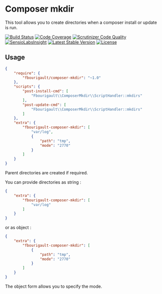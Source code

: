 Composer mkdir
==============

This tool allows you to create directories when a composer install or update is run.

[![Build Status](https://travis-ci.org/fbourigault/composer-mkdir.svg?branch=master)](https://travis-ci.org/fbourigault/composer-mkdir)
[![Code Coverage](https://scrutinizer-ci.com/g/fbourigault/composer-mkdir/badges/coverage.png?b=master)](https://scrutinizer-ci.com/g/fbourigault/composer-mkdir/?branch=master)
[![Scrutinizer Code Quality](https://scrutinizer-ci.com/g/fbourigault/composer-mkdir/badges/quality-score.png?b=master)](https://scrutinizer-ci.com/g/fbourigault/composer-mkdir/?branch=master)
[![SensioLabsInsight](https://insight.sensiolabs.com/projects/d3ab29c2-e77b-4749-bfcd-b1a2bb02b6d8/mini.png)](https://insight.sensiolabs.com/projects/d3ab29c2-e77b-4749-bfcd-b1a2bb02b6d8)
[![Latest Stable Version](https://poser.pugx.org/fbourigault/composer-mkdir/v/stable.svg)](https://packagist.org/packages/fbourigault/composer-mkdir)
[![License](https://poser.pugx.org/fbourigault/composer-mkdir/license.svg)](https://packagist.org/packages/fbourigault/composer-mkdir)

Usage
-----

```json
{
    "require": {
        "fbourigault/composer-mkdir": "~1.0"
    },
    "scripts": {
        "post-install-cmd": [
            "Fbourigault\\ComposerMkdir\\ScriptHandler::mkdirs"
        ],
        "post-update-cmd": [
            "Fbourigault\\ComposerMkdir\\ScriptHandler::mkdirs"
        ]
    },
    "extra": {
        "fbourigault-composer-mkdir": [
            "var/log",
            {
                "path": "tmp",
                "mode": "2770"
            }
        ]
    }
}
```

Parent directories are created if required.

You can provide directories as string :
```json
{
    "extra": {
        "fbourigault-composer-mkdir": [
            "var/log"
        ]
    }
}
```

or as object :
```json
{
    "extra": {
        "fbourigault-composer-mkdir": [
            {
                "path": "tmp",
                "mode": "2770"
            }
        ]
    }
}
```

The object form allows you to specify the mode.
